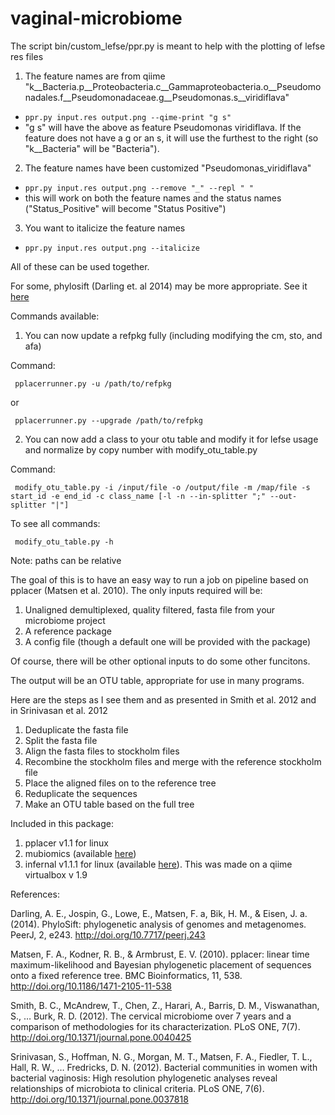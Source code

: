 # vaginal-microbiome

The script bin/custom_lefse/ppr.py is meant to help with the plotting of lefse res files

1. The feature names are from qiime "k__Bacteria.p__Proteobacteria.c__Gammaproteobacteria.o__Pseudomonadales.f__Pseudomonadaceae.g__Pseudomonas.s__viridiflava"
  - `ppr.py input.res output.png --qime-print "g s"`
  - "g s" will have the above as feature Pseudomonas viridiflava. If the feature does not have a g or an s, it will use the furthest to the right (so "k__Bacteria" will be "Bacteria"). 

2. The feature names have been customized "Pseudomonas_viridiflava"
  - `ppr.py input.res output.png --remove "_" --repl " "`
  - this will work on both the feature names and the status names ("Status_Positive" will become "Status Positive")

3. You want to italicize the feature names
  - `ppr.py input.res output.png --italicize`

All of these can be used together.

For some, phylosift (Darling et. al 2014) may be more appropriate. See it [here](https://github.com/gjospin/PhyloSift)

Commands available:

  1. You can now update a refpkg fully (including modifying the cm, sto, and afa)

Command:

     pplacerrunner.py -u /path/to/refpkg

or

     pplacerrunner.py --upgrade /path/to/refpkg

  2. You can now add a class to your otu table and modify it for lefse usage and normalize by copy number with modify_otu_table.py

Command:

     modify_otu_table.py -i /input/file -o /output/file -m /map/file -s start_id -e end_id -c class_name [-l -n --in-splitter ";" --out-splitter "|"]

To see all commands:

     modify_otu_table.py -h


Note: paths can be relative

The goal of this is to have an easy way to run a job on pipeline based on pplacer (Matsen et al. 2010).
The only inputs required will be:
  1. Unaligned demultiplexed, quality filtered, fasta file from your microbiome project
  2. A reference package
  3. A config file (though a default one will be provided with the package)

Of course, there will be other optional inputs to do some other funcitons.

The output will be an OTU table, appropriate for use in many programs.

Here are the steps as I see them and as presented in Smith et al. 2012 and in Srinivasan et al. 2012
  1. Deduplicate the fasta file
  2. Split the fasta file
  3. Align the fasta files to stockholm files
  4. Recombine the stockholm files and merge with the reference stockholm file
  5. Place the aligned files on to the reference tree
  6. Reduplicate the sequences
  7. Make an OTU table based on the full tree

Included in this package:
  1. pplacer v1.1 for linux 
  2. mubiomics (available [here](https://github.com/benjsmith/mubiomics))
  3. infernal v1.1.1 for linux (available [here](http://infernal.janelia.org/)). This was made on a qiime virtualbox v 1.9

References:

Darling, A. E., Jospin, G., Lowe, E., Matsen, F. a, Bik, H. M., & Eisen, J. a. (2014). PhyloSift: phylogenetic analysis of genomes and metagenomes. PeerJ, 2, e243. http://doi.org/10.7717/peerj.243

Matsen, F. A., Kodner, R. B., & Armbrust, E. V. (2010). pplacer: linear time maximum-likelihood and Bayesian phylogenetic placement of sequences onto a fixed reference tree. BMC Bioinformatics, 11, 538. http://doi.org/10.1186/1471-2105-11-538

Smith, B. C., McAndrew, T., Chen, Z., Harari, A., Barris, D. M., Viswanathan, S., … Burk, R. D. (2012). The cervical microbiome over 7 years and a comparison of methodologies for its characterization. PLoS ONE, 7(7). http://doi.org/10.1371/journal.pone.0040425

Srinivasan, S., Hoffman, N. G., Morgan, M. T., Matsen, F. A., Fiedler, T. L., Hall, R. W., … Fredricks, D. N. (2012). Bacterial communities in women with bacterial vaginosis: High resolution phylogenetic analyses reveal relationships of microbiota to clinical criteria. PLoS ONE, 7(6). http://doi.org/10.1371/journal.pone.0037818
